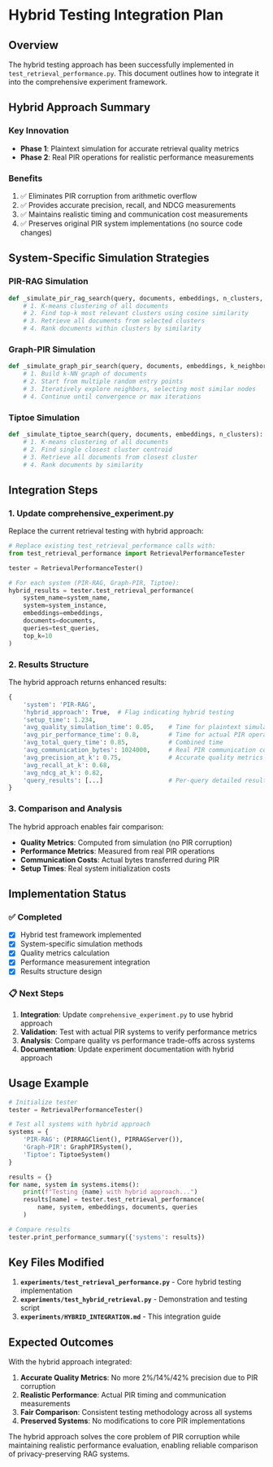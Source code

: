# Hybrid Testing Integration Plan

## Overview

The hybrid testing approach has been successfully implemented in `test_retrieval_performance.py`. This document outlines how to integrate it into the comprehensive experiment framework.

## Hybrid Approach Summary

### Key Innovation
- **Phase 1**: Plaintext simulation for accurate retrieval quality metrics
- **Phase 2**: Real PIR operations for realistic performance measurements

### Benefits
1. ✅ Eliminates PIR corruption from arithmetic overflow
2. ✅ Provides accurate precision, recall, and NDCG measurements
3. ✅ Maintains realistic timing and communication cost measurements
4. ✅ Preserves original PIR system implementations (no source code changes)

## System-Specific Simulation Strategies

### PIR-RAG Simulation
```python
def _simulate_pir_rag_search(query, documents, embeddings, n_clusters, top_k_clusters):
    # 1. K-means clustering of all documents
    # 2. Find top-k most relevant clusters using cosine similarity
    # 3. Retrieve all documents from selected clusters
    # 4. Rank documents within clusters by similarity
```

### Graph-PIR Simulation  
```python
def _simulate_graph_pir_search(query, documents, embeddings, k_neighbors, max_iterations, nodes_per_step):
    # 1. Build k-NN graph of documents
    # 2. Start from multiple random entry points
    # 3. Iteratively explore neighbors, selecting most similar nodes
    # 4. Continue until convergence or max iterations
```

### Tiptoe Simulation
```python
def _simulate_tiptoe_search(query, documents, embeddings, n_clusters):
    # 1. K-means clustering of all documents
    # 2. Find single closest cluster centroid
    # 3. Retrieve all documents from closest cluster
    # 4. Rank documents by similarity
```

## Integration Steps

### 1. Update comprehensive_experiment.py

Replace the current retrieval testing with hybrid approach:

```python
# Replace existing test_retrieval_performance calls with:
from test_retrieval_performance import RetrievalPerformanceTester

tester = RetrievalPerformanceTester()

# For each system (PIR-RAG, Graph-PIR, Tiptoe):
hybrid_results = tester.test_retrieval_performance(
    system_name=system_name,
    system=system_instance,
    embeddings=embeddings,
    documents=documents,
    queries=test_queries,
    top_k=10
)
```

### 2. Results Structure

The hybrid approach returns enhanced results:

```python
{
    'system': 'PIR-RAG',
    'hybrid_approach': True,  # Flag indicating hybrid testing
    'setup_time': 1.234,
    'avg_quality_simulation_time': 0.05,    # Time for plaintext simulation
    'avg_pir_performance_time': 0.8,        # Time for actual PIR operations
    'avg_total_query_time': 0.85,           # Combined time
    'avg_communication_bytes': 1024000,     # Real PIR communication costs
    'avg_precision_at_k': 0.75,             # Accurate quality metrics
    'avg_recall_at_k': 0.68,
    'avg_ndcg_at_k': 0.82,
    'query_results': [...]                  # Per-query detailed results
}
```

### 3. Comparison and Analysis

The hybrid approach enables fair comparison:

- **Quality Metrics**: Computed from simulation (no PIR corruption)
- **Performance Metrics**: Measured from real PIR operations  
- **Communication Costs**: Actual bytes transferred during PIR
- **Setup Times**: Real system initialization costs

## Implementation Status

### ✅ Completed
- [x] Hybrid test framework implemented
- [x] System-specific simulation methods
- [x] Quality metrics calculation
- [x] Performance measurement integration
- [x] Results structure design

### 📋 Next Steps
1. **Integration**: Update `comprehensive_experiment.py` to use hybrid approach
2. **Validation**: Test with actual PIR systems to verify performance metrics
3. **Analysis**: Compare quality vs performance trade-offs across systems
4. **Documentation**: Update experiment documentation with hybrid approach

## Usage Example

```python
# Initialize tester
tester = RetrievalPerformanceTester()

# Test all systems with hybrid approach
systems = {
    'PIR-RAG': (PIRRAGClient(), PIRRAGServer()),
    'Graph-PIR': GraphPIRSystem(),
    'Tiptoe': TiptoeSystem()
}

results = {}
for name, system in systems.items():
    print(f"Testing {name} with hybrid approach...")
    results[name] = tester.test_retrieval_performance(
        name, system, embeddings, documents, queries
    )

# Compare results
tester.print_performance_summary({'systems': results})
```

## Key Files Modified

1. **`experiments/test_retrieval_performance.py`** - Core hybrid testing implementation
2. **`experiments/test_hybrid_retrieval.py`** - Demonstration and testing script  
3. **`experiments/HYBRID_INTEGRATION.md`** - This integration guide

## Expected Outcomes

With the hybrid approach integrated:

1. **Accurate Quality Metrics**: No more 2%/14%/42% precision due to PIR corruption
2. **Realistic Performance**: Actual PIR timing and communication measurements
3. **Fair Comparison**: Consistent testing methodology across all systems
4. **Preserved Systems**: No modifications to core PIR implementations

The hybrid approach solves the core problem of PIR corruption while maintaining realistic performance evaluation, enabling reliable comparison of privacy-preserving RAG systems.
